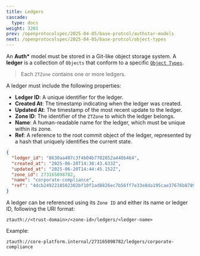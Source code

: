 ```yaml
---
title: Ledgers
cascade:
  type: docs
weight: 3201
prev: /openprotocolspec/2025-04-05/base-protcol/authstar-models
next: /openprotocolspec/2025-04-05/base-protcol/object-types
---
```


An **Auth\*** model must be stored in a Git-like object storage system. A **ledger** is a collection of `Objects` that conform to a specific [`Object Types`](/openprotocolspec/2025-04-05/base-protcol/authstar-models/object-types/).

> Each `ZTZone` contains one or more ledgers.

A ledger must include the following properties:

- **Ledger ID**: A unique identifier for the ledger.
- **Created At**: The timestamp indicating when the ledger was created.
- **Updated At**: The timestamp of the most recent update to the ledger.
- **Zone ID**: The identifier of the `ZTZone` to which the ledger belongs.
- **Name**: A human-readable name for the ledger, which must be unique within its zone.
- **Ref**: A reference to the root commit object of the ledger, represented by a hash that uniquely identifies the current state.

```json
{
  "ledger_id": "8630aa407c3f4b04b7702852a440b464",
  "created_at": "2025-06-20T14:38:43.633Z",
  "updated_at": "2025-06-20T14:44:45.152Z",
  "zone_id": 273165098782,
  "name": "corporate-compliance",
  "ref": "4dcb2492218502302bf10f1ad8826ec7b56ff7e33e8da195cae37676b8789e4b"
}
```

A ledger can be referenced using its `Zone ID` and either its name or ledger ID, following the URI format:

```plaintext
ztauth://<trust-domain>/<zone-id>/ledgers/<ledger-name>
```

Example:

```plaintext
ztauth://core-platform.internal/273165098782/ledgers/corporate-compliance
```
